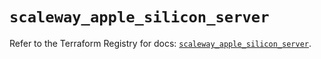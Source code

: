 # `scaleway_apple_silicon_server`

Refer to the Terraform Registry for docs: [`scaleway_apple_silicon_server`](https://registry.terraform.io/providers/scaleway/scaleway/2.59.0/docs/resources/apple_silicon_server).
